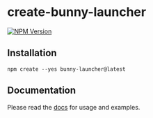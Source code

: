 # create-bunny-launcher

[![NPM Version](https://img.shields.io/npm/v/create-bunny-launcher?color=blue)](https://www.npmjs.com/package/create-bunny-launcher)

## Installation

```shell
npm create --yes bunny-launcher@latest
```

## Documentation

Please read the [docs](https://bunny-launcher.com/configuration/) for usage and examples.
